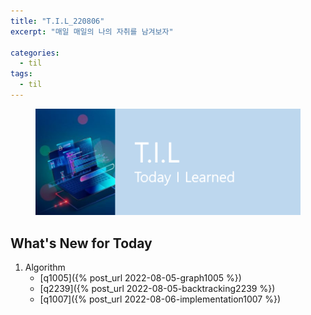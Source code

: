 ```yaml
---
title: "T.I.L_220806"
excerpt: "매일 매일의 나의 자취를 남겨보자"

categories:
  - til
tags:
  - til
---
```

<figure>
    <img src="/assets/images/til_image.png">
</figure>

## What's New for Today   
    
1. Algorithm
    - [q1005]({% post_url 2022-08-05-graph1005 %})
    - [q2239]({% post_url 2022-08-05-backtracking2239 %})
    - [q1007]({% post_url 2022-08-06-implementation1007 %})

  




